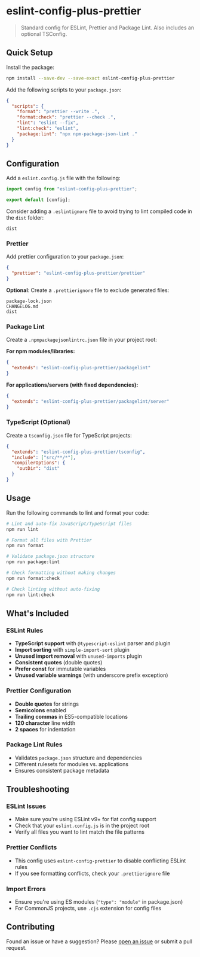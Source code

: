 # eslint-config-plus-prettier

> Standard config for ESLint, Prettier and Package Lint. Also includes an optional TSConfig.

## Quick Setup

Install the package:

```bash
npm install --save-dev --save-exact eslint-config-plus-prettier
```

Add the following scripts to your `package.json`:

```json
{
  "scripts": {
    "format": "prettier --write .",
    "format:check": "prettier --check .",
    "lint": "eslint --fix",
    "lint:check": "eslint",
    "package:lint": "npx npm-package-json-lint ."
  }
}
```

## Configuration

Add a `eslint.config.js` file with the following:

```javascript
import config from "eslint-config-plus-prettier";

export default [config];
```

Consider adding a `.eslintignore` file to avoid trying to lint compiled code in the `dist` folder:

```text
dist
```

### Prettier

Add prettier configuration to your `package.json`:

```json
{
  "prettier": "eslint-config-plus-prettier/prettier"
}
```

**Optional**: Create a `.prettierignore` file to exclude generated files:

```text
package-lock.json
CHANGELOG.md
dist
```

### Package Lint

Create a `.npmpackagejsonlintrc.json` file in your project root:

**For npm modules/libraries:**

```json
{
  "extends": "eslint-config-plus-prettier/packagelint"
}
```

**For applications/servers (with fixed dependencies):**

```json
{
  "extends": "eslint-config-plus-prettier/packagelint/server"
}
```

### TypeScript (Optional)

Create a `tsconfig.json` file for TypeScript projects:

```json
{
  "extends": "eslint-config-plus-prettier/tsconfig",
  "include": ["src/**/*"],
  "compilerOptions": {
    "outDir": "dist"
  }
}
```

## Usage

Run the following commands to lint and format your code:

```bash
# Lint and auto-fix JavaScript/TypeScript files
npm run lint

# Format all files with Prettier
npm run format

# Validate package.json structure
npm run package:lint

# Check formatting without making changes
npm run format:check

# Check linting without auto-fixing
npm run lint:check
```

## What's Included

### ESLint Rules

- **TypeScript support** with `@typescript-eslint` parser and plugin
- **Import sorting** with `simple-import-sort` plugin
- **Unused import removal** with `unused-imports` plugin
- **Consistent quotes** (double quotes)
- **Prefer const** for immutable variables
- **Unused variable warnings** (with underscore prefix exception)

### Prettier Configuration

- **Double quotes** for strings
- **Semicolons** enabled
- **Trailing commas** in ES5-compatible locations
- **120 character** line width
- **2 spaces** for indentation

### Package Lint Rules

- Validates `package.json` structure and dependencies
- Different rulesets for modules vs. applications
- Ensures consistent package metadata

## Troubleshooting

### ESLint Issues

- Make sure you're using ESLint v9+ for flat config support
- Check that your `eslint.config.js` is in the project root
- Verify all files you want to lint match the file patterns

### Prettier Conflicts

- This config uses `eslint-config-prettier` to disable conflicting ESLint rules
- If you see formatting conflicts, check your `.prettierignore` file

### Import Errors

- Ensure you're using ES modules (`"type": "module"` in package.json)
- For CommonJS projects, use `.cjs` extension for config files

## Contributing

Found an issue or have a suggestion? Please [open an issue](https://github.com/aimeerivers/eslint-config-plus-prettier/issues) or submit a pull request.

